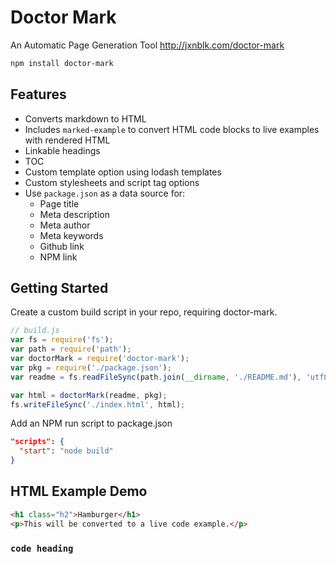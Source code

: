 # Doctor Mark

An Automatic Page Generation Tool http://jxnblk.com/doctor-mark

```bash
npm install doctor-mark
```

## Features
- Converts markdown to HTML
- Includes `marked-example` to convert HTML code blocks to live examples with rendered HTML
- Linkable headings
- TOC
- Custom template option using lodash templates
- Custom stylesheets and script tag options
- Use `package.json` as a data source for:
  - Page title
  - Meta description
  - Meta author
  - Meta keywords
  - Github link
  - NPM link

## Getting Started

Create a custom build script in your repo, requiring doctor-mark.

```js
// build.js
var fs = require('fs');
var path = require('path');
var doctorMark = require('doctor-mark');
var pkg = require('./package.json');
var readme = fs.readFileSync(path.join(__dirname, './README.md'), 'utf8');

var html = doctorMark(readme, pkg);
fs.writeFileSync('./index.html', html);
```

Add an NPM run script to package.json

```json
"scripts": {
  "start": "node build"
}
```

## HTML Example Demo

```html
<h1 class="h2">Hamburger</h1>
<p>This will be converted to a live code example.</p>
```

### `code heading`

